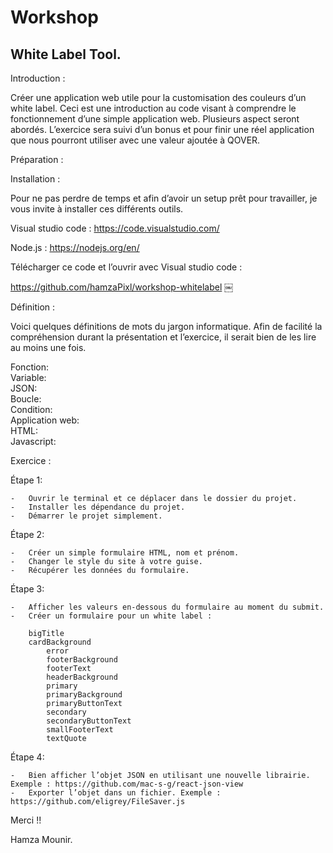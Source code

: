 # Workshop
## White Label Tool.

Introduction :

Créer une application web utile pour la customisation des couleurs d’un white label. Ceci est une introduction au code visant à comprendre le fonctionnement d’une simple application web. Plusieurs aspect seront abordés. L’exercice sera suivi d’un bonus et pour finir une réel application que nous pourront utiliser avec une valeur ajoutée à QOVER.

Préparation :

Installation :

Pour ne pas perdre de temps et afin d’avoir un setup prêt pour travailler, je vous invite à installer ces différents outils.

Visual studio code : https://code.visualstudio.com/

Node.js : https://nodejs.org/en/

Télécharger ce code et l’ouvrir avec Visual studio code :

https://github.com/hamzaPixl/workshop-whitelabel
￼

Définition :


Voici quelques définitions de mots du jargon informatique. Afin de facilité la compréhension durant la présentation et l’exercice, il serait bien de les lire au moins une fois.

Fonction:			
Variable:			
JSON:			
Boucle:			
Condition:			
Application web:			
HTML:			
Javascript:			

Exercice :

Étape 1:

	-	Ouvrir le terminal et ce déplacer dans le dossier du projet.
	-	Installer les dépendance du projet.
	-	Démarrer le projet simplement. 

Étape 2:

	-	Créer un simple formulaire HTML, nom et prénom.
	-	Changer le style du site à votre guise.
	-	Récupérer les données du formulaire.

Étape 3:

	- 	Afficher les valeurs en-dessous du formulaire au moment du submit.
	- 	Créer un formulaire pour un white label : 

		bigTitle
  		cardBackground
    		error
    		footerBackground
    		footerText
    		headerBackground
    		primary
    		primaryBackground
    		primaryButtonText
    		secondary
    		secondaryButtonText
    		smallFooterText
    		textQuote


Étape 4:

	-	Bien afficher l’objet JSON en utilisant une nouvelle librairie. Exemple : https://github.com/mac-s-g/react-json-view
	-	Exporter l’objet dans un fichier. Exemple : https://github.com/eligrey/FileSaver.js


Merci !!



Hamza Mounir.
